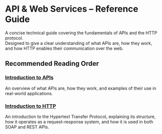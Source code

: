 # API & Web Services – Reference Guide

A concise technical guide covering the fundamentals of APIs and the HTTP protocol.  
Designed to give a clear understanding of what APIs are, how they work, and how HTTP enables their communication over the web.

## Recommended Reading Order

### [Introduction to APIs](API.md)
An overview of what APIs are, how they work, and examples of their use in real-world applications.

### [Introduction to HTTP](HTTP.md)
An introduction to the Hypertext Transfer Protocol, explaining its structure, how it operates as a request–response system, and how it is used in both SOAP and REST APIs.
